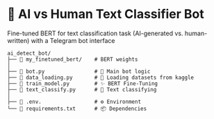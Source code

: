 # 🤖 AI vs Human Text Classifier Bot
Fine-tuned BERT for text classification task (AI-generated vs. human-written) with a Telegram bot interface
```
ai_detect_bot/   
├── 📁 my_finetuned_bert/    # BERT weights      
│   
├── 📄 bot.py                # 🧠 Main bot logic   
├── 📄 data_loading.py       # 💾 Loading datasets from kaggle        
├── 📄 train_model.py        # ✨ BERT Fine-Tuning     
├── 📄 text_classify.py      # 🤖 Text classifying      
│   
├── 📄 .env.                 # ⚙️ Environment   
└── 📄 requirements.txt      # 📦 Dependencies
```
